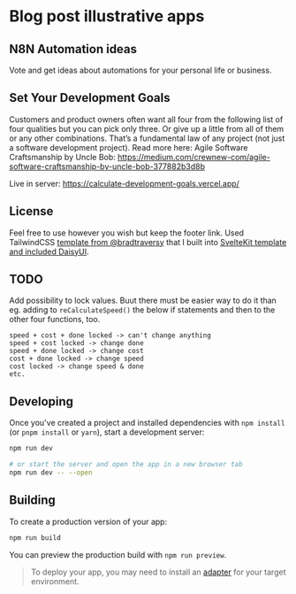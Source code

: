 # Blog post illustrative apps

## N8N Automation ideas

Vote and get ideas about automations for your personal life or business.

## Set Your Development Goals

Customers and product owners often want all four from the following list of four qualities but you can pick only three. Or give up a little from all of them or any other combinations. That’s a fundamental law of any project (not just a software development project). Read more here: Agile Software Craftsmanship by Uncle Bob: https://medium.com/crewnew-com/agile-software-craftsmanship-by-uncle-bob-377882b3d8b

Live in server: https://calculate-development-goals.vercel.app/

## License

Feel free to use however you wish but keep the footer link. Used TailwindCSS [template from @bradtraversy](https://github.com/bradtraversy/tailwind-landing-page) that I built into [SvelteKit template and included DaisyUI](https://github.com/crewnew-git/sveltekit-template).

## TODO
Add possibility to lock values. Buut there must be easier way to do it than eg. adding to `reCalculateSpeed()` the below if statements and then to the other four functions, too.
```
speed + cost + done locked -> can't change anything
speed + cost locked -> change done
speed + done locked -> change cost
cost + done locked -> change speed
cost locked -> change speed & done
etc.
```

## Developing

Once you've created a project and installed dependencies with `npm install` (or `pnpm install` or `yarn`), start a development server:

```bash
npm run dev

# or start the server and open the app in a new browser tab
npm run dev -- --open
```

## Building

To create a production version of your app:

```bash
npm run build
```

You can preview the production build with `npm run preview`.

> To deploy your app, you may need to install an [adapter](https://kit.svelte.dev/docs/adapters) for your target environment.
